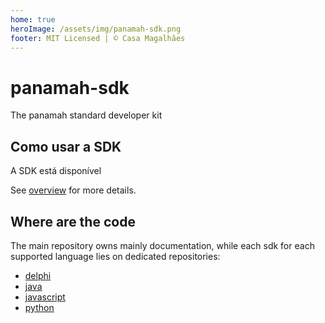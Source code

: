 ```yaml
---
home: true
heroImage: /assets/img/panamah-sdk.png
footer: MIT Licensed | © Casa Magalhães
---
```

# panamah-sdk

The panamah standard developer kit

## Como usar a SDK

A SDK está disponível 

See [overview](OVERVIEW.md) for more details.

## Where are the code

The main repository owns mainly documentation, while each sdk for each supported
language lies on dedicated repositories:

- [delphi](https://github.com/casamagalhaes/panamah-sdk-delphi)
- [java](https://github.com/casamagalhaes/panamah-sdk-java)
- [javascript](https://github.com/casamagalhaes/panamah-sdk-javascript)
- [python](https://github.com/casamagalhaes/panamah-sdk-python)
